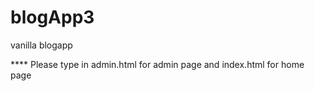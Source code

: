# blogApp3
vanilla blogapp


**** Please type in admin.html for admin page and index.html for home page
